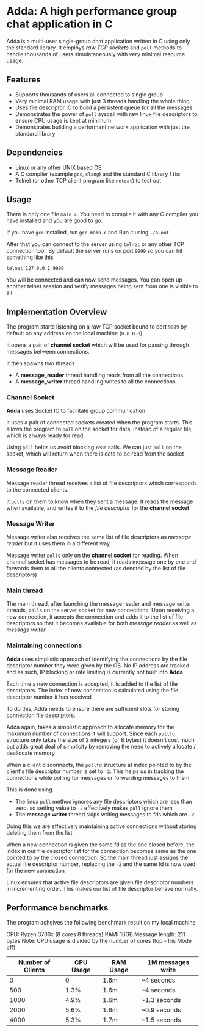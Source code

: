 # Adda: A high performance group chat application in C
Adda is a multi-user single-group chat application written in C using only the
standard library. It employs _raw TCP sockets_ and `poll` methods to handle
thousands of users simulataneously with very minimal resource usage.

## Features
- Supports thousands of users all connected to single group
- Very minimal RAM usage with just 3 threads handling the whole thing
- Uses file descriptor IO to build a persistent queue for all the messages
- Demonstrates the power of `poll` syscall with raw linux file descriptors to
  ensure CPU usage is kept at minimum
- Demonstrates building a performant network application with just the standard
  library

## Dependencies
- Linux or any other UNIX based OS
- A C compiler (example `gcc`, `clang`) and the standard C library `libc`
- Telnet (or other TCP client program like `netcat`) to test out

## Usage
There is only one file `main.c`. You need to compile it with any C compiler you
have installed and you are good to go.

If you have `gcc` installed, run `gcc main.c` and Run it using `./a.out`

After that you can connect to the server using `telnet` or any other TCP
connection tool. By default the server runs on port `9999` so you can hit
something like this

`telnet 127.0.0.1 9999`

You will be connected and can now send messages. You can open up another telnet
session and verify messages being sent from one is visible to all

## Implementation Overview
The program starts listening on a raw TCP socket bound to port `9999` by default
on any address on the local machine (`0.0.0.0`)

It opens a pair of **channel socket** which will be used for passing through
messages between connections.

It then spawns two threads
- A **message_reader** thread handling reads from all the connections
- A **message_writer** thread handling writes to all the connections

### Channel Socket
**Adda** uses Socket IO to facilitate group communication

It uses a pair of connected sockets created when the program starts. This allows
the program to `poll` on the socket for data, instead of a regular file, which
is always ready for read.

Using `poll` helps us avoid blocking `read` calls. We can just `poll` on the
socket, which will return when there is data to be read from the socket

### Message Reader
Message reader thread receives a list of file descriptors which corresponds to
the connected clients.

It `polls` on them to know when they sent a message. It reads the message when
available, and writes it to the _file descriptor_ for the **channel socket**

### Message Writer
Message writer also receives the same list of file descriptors as _message
reader_ but it uses them in a different way.

Message writer `polls` only on the **channel socket** for reading. When channel 
socket has messages to be read, it reads message one by one and forwards them to 
all the clients connected (as denoted by the list of file descriptors)

### Main thread
The main thread, after launching the message reader and message writer threads,
`polls` on the server socket for new connections. Upon receiving a new connection,
it accepts the connection and adds it to the list of file descriptors so that it
becomes available for both _message reader_ as well as _message writer_

### Maintaining connections
**Adda** uses simplistic approach of identifying the connections by the file
descriptor number they were given by the OS. No IP address are tracked and as
such, IP blocking or rate limiting is currently not built into **Adda**

Each time a new connection is accepted, it is added to the list of file
descriptors. The index of new connection is calculated using the file descriptor
number it has received

To do this, Adda needs to ensure there are sufficient slots for storing
connection file descriptors.

Adda again, takes a simplistic approach to allocate memory for the maximum
number of connections it will support. Since each `pollfd` structure only takes
the size of 2 integers (or 8 bytes) it doesn't cost much but adds great deal of
simplicity by removing the need to actively allocate / deallocate memory

When a client disconnects, the `pollfd` structure at index pointed to by the
client's file descriptor number is set to `-2`. This helps us in tracking the
connections while polling for messages or forwarding messages to them

This is done using
- The linux `poll` method ignores any file descriptors which are less than zero.
  so setting value to `-2` effectively makes `poll` ignore them
- The **message writer** thread skips writing messages to fds which are `-2`

Doing this we are effectively maintaining active connections without storing
deleting them from the list

When a new connection is given the same fd as the one closed before, the index
in our file descriptor list for the connection becomes same as the one pointed
to by the closed connection. So the main thread just assigns the actual file
descriptor number, replacing the `-2` and the same fd is now used for the new
connection

Linux ensures that active file descriptors are given file descriptor numbers in
incrementing order. This makes our list of file descriptor behave normally.

## Performance benchmarks
The program acheives the following benchmark result on my local machine

CPU: Ryzen 3700x (8 cores 8 threads)
RAM: 16GB
Message length: 211 bytes
Note: CPU usage is divided by the number of cores (top - Iris Mode off)

| Number of Clients | CPU Usage | RAM Usage | 1M messages write | 
| ---  | --- | ---   | --- |
| 0    | 0   | 1.6m  | ~4 seconds |
| 500  | 1.3% | 1.6m  | ~4 seconds
| 1000 | 4.9% | 1.6m  | ~1.3 seconds |
| 2000 | 5.6% | 1.6m  | ~0.9 seconds | 
| 4000 | 5.3% | 1.7m | ~1.5 seconds | 
